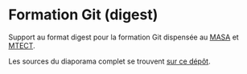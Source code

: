 # Formation Git (digest)

Support au format digest pour la formation Git dispensée au [MASA](https://agriculture.gouv.fr/) et [MTECT](https://www.ecologie.gouv.fr/).

Les sources du diaporama complet se trouvent [sur ce dépôt](https://github.com/ddotta/formation-git).

